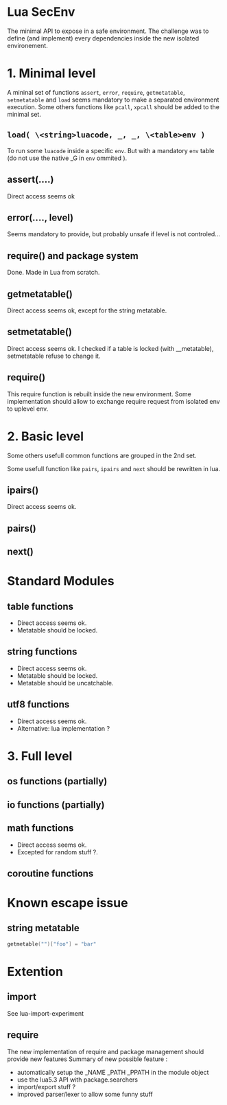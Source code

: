 
# Lua SecEnv

The minimal API to expose in a safe environment.
The challenge was to define (and implement) every dependencies inside the new isolated environement.


# 1. Minimal level

A mininal set of functions `assert`, `error`, `require`, `getmetatable`, `setmetatable` and `load` seems mandatory to make a separated environment execution.
Some others functions like `pcall`, `xpcall` should be added to the minimal set.

## `load( \<string>luacode, _, _, \<table>env )`


To run some `luacode` inside a specific `env`.
But with a mandatory `env` table (do not use the native _G in `env` ommited ).

## assert(....)

Direct access seems ok

## error(...., level)

Seems mandatory to provide, but probably unsafe if level is not controled...

## require() and package system

Done. Made in Lua from scratch.

## getmetatable()

Direct access seems ok, except for the string metatable.

## setmetatable()

Direct access seems ok.
I checked if a table is locked (with __metatable), setmetatable refuse to change it.

## require()

This require function is rebuilt inside the new environment.
Some implementation should allow to exchange require request from isolated env to uplevel env.

# 2. Basic level

Some others usefull common functions are grouped in the 2nd set.

Some usefull function like `pairs`, `ipairs` and `next` should be rewritten in lua.

## ipairs()

Direct access seems ok.

## pairs()

## next()


# Standard Modules


## table functions

* Direct access seems ok.
* Metatable should be locked.

## string functions

* Direct access seems ok.
* Metatable should be locked.
* Metatable should be uncatchable.

## utf8 functions

* Direct access seems ok.
* Alternative: lua implementation ?

# 3. Full level

## os functions (partially)

## io functions (partially)

## math functions

* Direct access seems ok.
* Excepted for random stuff ?.


## coroutine functions



# Known escape issue

## string metatable
```lua
getmetable("")["foo"] = "bar"
```

# Extention

## import

See lua-import-experiment

## require

The new implementation of require and package management should provide new features
Summary of new possible feature :
 * automatically setup the _NAME _PATH _PPATH in the module object
 * use the lua5.3 API with package.searchers
 * import/export stuff ?
 * improved parser/lexer to allow some funny stuff

